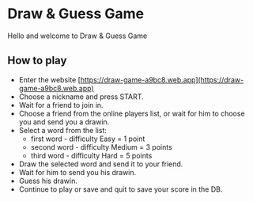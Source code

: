 # Draw & Guess Game

Hello and welcome to Draw & Guess Game

## How to play

- Enter the website [https://draw-game-a9bc8.web.app](https://draw-game-a9bc8.web.app)
- Choose a nickname and press START.
- Wait for a friend to join in.
- Choose a friend from the online players list, or wait for him to choose you and send you a drawin.
- Select a word from the list: 
    * first word - difficulty Easy = 1 point
    * second word - difficulty Medium = 3 points
    * third word - difficulty Hard = 5 points
- Draw the selected word and send it to your friend.
- Wait for him to send you his drawin.
- Guess his drawin.
- Continue to play or save and quit to save your score in the DB.

